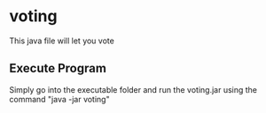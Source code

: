# voting
This java file will let you vote


## Execute Program
Simply go into the executable folder and run the voting.jar using the command "java -jar voting"

